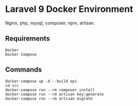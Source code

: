 # Laravel 9 Docker Environment

Nginx, php, mysql, composer, npm, artisan.

## Requirements

    Docker
    Docker Compose

## Commands

    docker-compose up -d --build api
    cd src
    docker-compose run --rm composer install
    docker-compose run --rm artisan key:generate
    docker-compose run --rm artisan migrate
